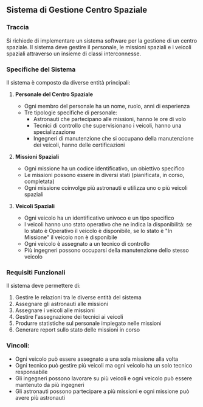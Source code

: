 ## Sistema di Gestione Centro Spaziale

### Traccia

Si richiede di implementare un sistema software per la gestione di un centro spaziale. Il sistema deve gestire il personale, le missioni spaziali e i veicoli spaziali attraverso un insieme di classi interconnesse.

### Specifiche del Sistema

Il sistema è composto da diverse entità principali:

1. **Personale del Centro Spaziale**

   - Ogni membro del personale ha un nome, ruolo, anni di esperienza
   - Tre tipologie specifiche di personale:
     - Astronauti che partecipano alle missioni, hanno le ore di volo
     - Tecnici di controllo che supervisionano i veicoli, hanno una specializzazione
     - Ingegneri di manutenzione che si occupano della manutenzione dei veicoli, hanno delle certificazioni

2. **Missioni Spaziali**

   - Ogni missione ha un codice identificativo, un obiettivo specifico
   - Le missioni possono essere in diversi stati (pianificata, in corso, completata)
   - Ogni missione coinvolge più astronauti e utilizza uno o più veicoli spaziali

3. **Veicoli Spaziali**
   - Ogni veicolo ha un identificativo univoco e un tipo specifico
   - I veicoli hanno uno stato operativo che ne indica la disponibilità: se lo stato è Operativo il veicolo è disponibile, se lo stato è "In Missione" il veicolo non è disponibile
   - Ogni veicolo è assegnato a un tecnico di controllo
   - Più ingegneri possono occuparsi della manutenzione dello stesso veicolo

### Requisiti Funzionali

Il sistema deve permettere di:

1. Gestire le relazioni tra le diverse entità del sistema
2. Assegnare gli astronauti alle missioni
3. Assegnare i veicoli alle missioni
4. Gestire l'assegnazione dei tecnici ai veicoli
5. Produrre statistiche sul personale impiegato nelle missioni
6. Generare report sullo stato delle missioni in corso

### Vincoli:

- Ogni veicolo può essere assegnato a una sola missione alla volta
- Ogni tecnico può gestire più veicoli ma ogni veicolo ha un solo tecnico responsabile
- Gli ingegneri possono lavorare su più veicoli e ogni veicolo può essere mantenuto da più ingegneri
- Gli astronauti possono partecipare a più missioni e ogni missione può avere più astronauti
